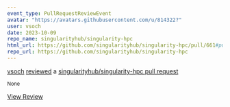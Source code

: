 ```yaml
---
event_type: PullRequestReviewEvent
avatar: "https://avatars.githubusercontent.com/u/814322?"
user: vsoch
date: 2023-10-09
repo_name: singularityhub/singularity-hpc
html_url: https://github.com/singularityhub/singularity-hpc/pull/661#pullrequestreview-1664419179
repo_url: https://github.com/singularityhub/singularity-hpc
---
```


<a href='https://github.com/vsoch' target='_blank'>vsoch</a> <a href='https://github.com/singularityhub/singularity-hpc/pull/661#pullrequestreview-1664419179' target='_blank'>reviewed</a> a <a href='https://github.com/singularityhub/singularity-hpc/pull/661' target='_blank'>singularityhub/singularity-hpc pull request</a>

<small>None</small>

<a href='https://github.com/singularityhub/singularity-hpc/pull/661#pullrequestreview-1664419179' target='_blank'>View Review</a>
